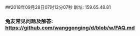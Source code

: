 ##2018年09月28日07时12分07秒 新址: 159.65.48.81
### 兔友常见问题及解答: https://github.com/wanggonging/d/blob/w/FAQ.md
